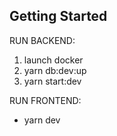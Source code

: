 
## Getting Started

RUN BACKEND:
1. launch docker
2. yarn db:dev:up
3. yarn start:dev

RUN FRONTEND: 
 - yarn dev